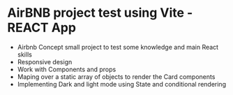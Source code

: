 # AirBNB project test using Vite - REACT App

- Airbnb Concept small project to test some knowledge and main React skills
- Responsive design
- Work with Components and props
- Maping over a static array of objects to render the Card components
- Implementing Dark and light mode using State and conditional rendering
